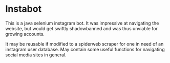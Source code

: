 # Instabot

This is a java selenium instagram bot. It was impressive at navigating the website, but would get swiftly shadowbanned and was thus unviable for growing accounts.

It may be reusable if modified to a spiderweb scraper for one in need of an instagram user database.
May contain some useful functions for navigating social media sites in general.
